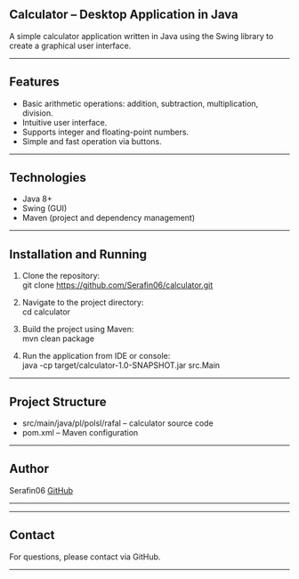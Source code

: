 
## Calculator – Desktop Application in Java

A simple calculator application written in Java using the Swing library to create a graphical user interface.

---

## Features

- Basic arithmetic operations: addition, subtraction, multiplication, division.  
- Intuitive user interface.  
- Supports integer and floating-point numbers.  
- Simple and fast operation via buttons.

---

## Technologies

- Java 8+  
- Swing (GUI)  
- Maven (project and dependency management)

---

## Installation and Running

1. Clone the repository:  
   git clone https://github.com/Serafin06/calculator.git

2. Navigate to the project directory:  
   cd calculator

3. Build the project using Maven:  
   mvn clean package

4. Run the application from IDE or console:  
   java -cp target/calculator-1.0-SNAPSHOT.jar src.Main

---

## Project Structure

- src/main/java/pl/polsl/rafal – calculator source code  
- pom.xml – Maven configuration

---

## Author

Serafin06
[GitHub](https://github.com/Serafin06)

---



---

## Contact

For questions, please contact via GitHub.

---



